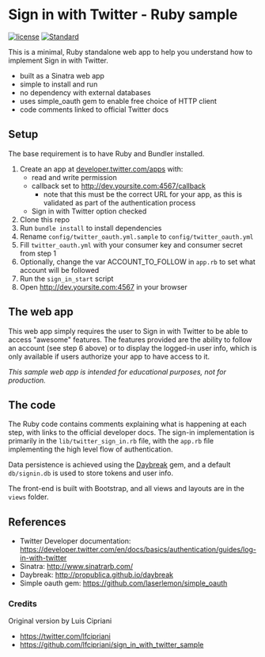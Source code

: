# Sign in with Twitter - Ruby sample

[![license](https://img.shields.io/badge/License-Apache%202.0-green.svg)](https://github.com/andypiper/TwitterDotNetCore/blob/master/LICENSE) [![Standard](https://img.shields.io/static/v1?label=Twitter%20API&message=v1.1&color=794BC4&style=flat&logo=Twitter)](https://developer.twitter.com/en/docs/api-reference-index)

This is a minimal, Ruby standalone web app to help you understand how to implement Sign in with Twitter.

* built as a Sinatra web app
* simple to install and run
* no dependency with external databases
* uses simple_oauth gem to enable free choice of HTTP client
* code comments linked to official Twitter docs

## Setup

The base requirement is to have Ruby and Bundler installed.

1. Create an app at [developer.twitter.com/apps](https://developer.twitter.com/apps) with:
    * read and write permission
    * callback set to http://dev.yoursite.com:4567/callback
      * note that this must be the correct URL for your app, as this is validated as part of the authentication process
    * Sign in with Twitter option checked
2. Clone this repo
3. Run `bundle install` to install dependencies
4. Rename `config/twitter_oauth.yml.sample` to `config/twitter_oauth.yml`
5. Fill `twitter_oauth.yml` with your consumer key and consumer secret from step 1
6. Optionally, change the var ACCOUNT_TO_FOLLOW in `app.rb` to set what account will be followed
7. Run the `sign_in_start` script
8. Open http://dev.yoursite.com:4567 in your browser

## The web app

This web app simply requires the user to Sign in with Twitter to be able to access "awesome" features. The features provided are the ability to follow an account (see step 6 above) or to display the logged-in user info, which is only available if users authorize your app to have access to it.

*This sample web app is intended for educational purposes, not for production.*

## The code

The Ruby code contains comments explaining what is happening at each step, with links to the official developer docs. The sign-in implementation is primarily in the `lib/twitter_sign_in.rb` file, with the `app.rb` file implementing the high level flow of authentication.

Data persistence is achieved using the [Daybreak](http://propublica.github.io/daybreak/) gem, and a default `db/signin.db` is used to store tokens and user info.

The front-end is built with Bootstrap, and all views and layouts are in the `views` folder.

## References

* Twitter Developer documentation: https://developer.twitter.com/en/docs/basics/authentication/guides/log-in-with-twitter
* Sinatra: http://www.sinatrarb.com/
* Daybreak: http://propublica.github.io/daybreak
* Simple oauth gem: https://github.com/laserlemon/simple_oauth

### Credits

Original version by Luis Cipriani
* https://twitter.com/lfcipriani
* https://github.com/lfcipriani/sign_in_with_twitter_sample
